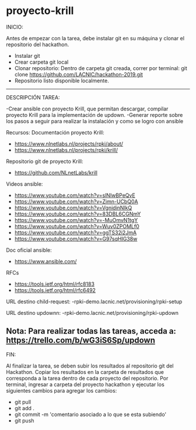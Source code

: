 # proyecto-krill

INICIO: 

Antes de empezar con la tarea, debe instalar git en su máquina y clonar el repositorio del hackathon.
 - Instalar git
 - Crear carpeta git local
 - Clonar repositorio: Dentro de carpeta git creada, correr por terminal:
 git clone https://github.com/LACNIC/hackathon-2019.git
- Repositorio listo disponible localmente.

-----------------------------------------------------------------------
DESCRIPCIÓN TAREA:

-Crear ansible con proyecto Krill, que permitan descargar, compilar proyecto Krill para la implementación de updown.
-Generar reporte sobre los pasos a seguir para realizar la instalación y como se logro con ansible

Recursos:
Documentación proyecto Krill:
- https://www.nlnetlabs.nl/projects/rpki/about/
- https://www.nlnetlabs.nl/projects/rpki/krill/

Repositorio git de proyecto Krill:
- https://github.com/NLnetLabs/krill

Videos ansible:
   - https://www.youtube.com/watch?v=slNIwBPeQvE
   - https://www.youtube.com/watch?v=Zimn-UCbQ0A
   - https://www.youtube.com/watch?v=VgnidinNlkQ
   - https://www.youtube.com/watch?v=83DBL6CGNmY
   - https://www.youtube.com/watch?v=-MuOmvN1tgY
   - https://www.youtube.com/watch?v=Wuv0ZPOMLf0
   - https://www.youtube.com/watch?v=ggTS32i2JmA
   - https://www.youtube.com/watch?v=G97sqHIG38w

Doc oficial ansible:   
  - https://www.ansible.com/

RFCs
- https://tools.ietf.org/html/rfc8183
- https://tools.ietf.org/html/rfc6492

URL destino child-request:
 -rpki-demo.lacnic.net/provisioning/rpki-setup

URL destino updownn:
 -rpki-demo.lacnic.net/provisioning/rpki-updown

Nota: Para realizar todas las tareas, acceda a: https://trello.com/b/wG3iS6Sp/updown
----------------------------------------------------------------------
FIN: 

Al finalizar la tarea, se deben subir los resultados al repositorio git del Hackathon. Copiar los resultados en la carpeta de resultados que corresponda a la tarea dentro de cada proyecto del repositorio.
Por terminal, ingresar a carpeta del proyecto hackathon y ejecutar los siguientes cambios para agregar los cambios:
- git pull 
- git add . 
- git commit -m 'comentario asociado a lo que se esta subiendo'
- git push
